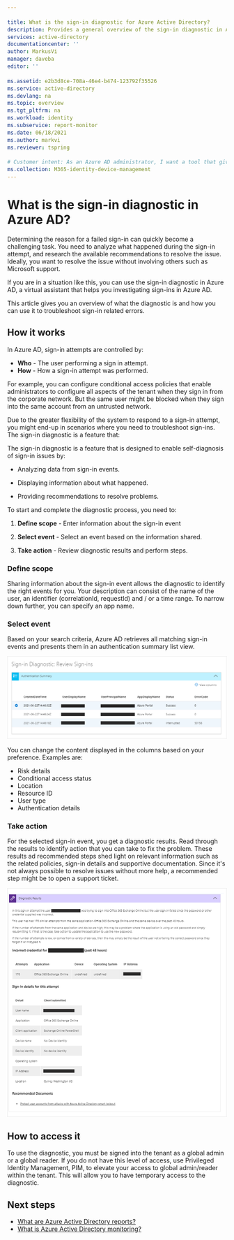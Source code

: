 ```yaml
---

title: What is the sign-in diagnostic for Azure Active Directory?
description: Provides a general overview of the sign-in diagnostic in Azure Active Directory.
services: active-directory
documentationcenter: ''
author: MarkusVi
manager: daveba
editor: ''

ms.assetid: e2b3d8ce-708a-46e4-b474-123792f35526
ms.service: active-directory
ms.devlang: na
ms.topic: overview
ms.tgt_pltfrm: na
ms.workload: identity
ms.subservice: report-monitor
ms.date: 06/18/2021
ms.author: markvi
ms.reviewer: tspring  

# Customer intent: As an Azure AD administrator, I want a tool that gives me the right level of insights into the sign-in activities in my system so that I can easily diagnose and solve problems when they occur.
ms.collection: M365-identity-device-management
---
```


# What is the sign-in diagnostic in Azure AD?

Determining the reason for a failed sign-in can quickly become a challenging task. You need to analyze what happened during the sign-in attempt, and research the available recommendations to resolve the issue. Ideally, you want to resolve the issue without involving others such as Microsoft support.

If you are in a situation like this, you can use the sign-in diagnostic in Azure AD, a virtual assistant that helps you investigating sign-ins in Azure AD. 

This article gives you an overview of what the diagnostic is and how you can use it to troubleshoot sign-in related errors. 


## How it works  

In Azure AD, sign-in attempts are controlled by:

- **Who** - The user performing a sign in attempt.
- **How** - How a sign-in attempt was performed.

For example, you can configure conditional access policies that enable administrators to configure all aspects of the tenant when they sign in from the corporate network. But the same user might be blocked when they sign into the same account from an untrusted network. 

Due to the greater flexibility of the system to respond to a sign-in attempt, you might end-up in scenarios where you need to troubleshoot sign-ins. The sign-in diagnostic is a feature that: 

The sign-in diagnostic is a feature that is designed to enable self-diagnosis of sign-in issues by:  

- Analyzing data from sign-in events.  

- Displaying information about what happened.  

- Providing recommendations to resolve problems.  

To start and complete the diagnostic process, you need to:   

1. **Define scope** - Enter information about the sign-in event 

2. **Select event** - Select an event based on the information shared. 

3. **Take action** - Review diagnostic results and perform steps.


### Define scope 

Sharing information about the sign-in event allows the diagnostic to identify the right events for you. Your description can consist of the name of the user, an identifier (correlationId, requestId) and / or a time range. To narrow down further, you can specify an app name. 


### Select event  

Based on your search criteria, Azure AD retrieves all matching sign-in events and presents them in an authentication summary list view.  

![Screenshot showing the authentication summary list.](./media/overview-sign-in-diagnostics/review-sign-ins.png)

You can change the content displayed in the columns based on your preference. Examples are:

- Risk details
- Conditional access status
- Location
- Resource ID
- User type
- Authentication details

### Take action

For the selected sign-in event, you get a diagnostic results. Read through the results to identify action that you can take to fix the problem. These results ad recommended steps shed light on relevant information such as the related policies, sign-in details and supportive documentation. Since it's not always possible to resolve issues without more help, a recommended step might be to open a support ticket. 


![Screenshot showing the authentication summary list.](./media/overview-sign-in-diagnostics/diagnostic-results.png)



## How to access it




To use the diagnostic, you must be signed into the tenant as a global admin or a global reader. If you do not have this level of access, use Privileged Identity Management, PIM, to elevate your access to global admin/reader within the tenant. This will allow you to have temporary access to the diagnostic.  



## Next steps

- [What are Azure Active Directory reports?](overview-reports.md)
- [What is Azure Active Directory monitoring?](overview-monitoring.md)
